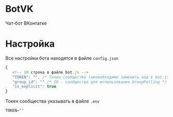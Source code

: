 # BotVK
 Чат-бот ВКонтатке

# Настройка
 Все настройки бота находятся в файле `config.json`

 ``` js
 {
 	<!-- 10 строка в файле bot.js -->
	"TOKEN": "", /* Токен сообщества (неохобходимо заменить код в bot.js с token: process.env.TOKEN, на token: config.TOKEN)*/
	"group_id": "" /* ID - сообщества для использования GroupPolling */
	"is_explicit": true
 }
 ```

 Токен сообщества указывать в файле `.env`
 
 ``` js
 TOKEN=""
 
 ```